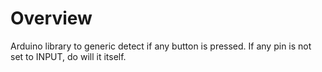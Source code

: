 # Overview

Arduino library to generic detect if any button is pressed.
If any pin is not set to INPUT, do will it itself.